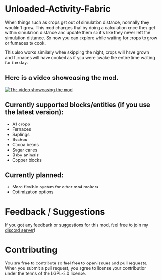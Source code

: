 # Unloaded-Activity-Fabric

When things such as crops get out of simulation distance, normally they wouldn't grow. This mod changes that by doing a calculation once they get within simulation distance and update them so it's like they never left the simulation distance. So now you can explore while waiting for crops to grow or furnaces to cook.

This also works similarly when skipping the night, crops will have grown and furnaces will have cooked as if you were awake the entire time waiting for the day.

## Here is a video showcasing the mod.
[![The video showcasing the mod](https://img.youtube.com/vi/c1hAEfe_zVY/sddefault.jpg)](https://www.youtube.com/watch?v=c1hAEfe_zVY)

## Currently supported blocks/entities (if you use the latest version):
- All crops
- Furnaces
- Saplings
- Bushes
- Cocoa beans
- Sugar canes
- Baby animals
- Copper blocks


## Currently planned:
- More flexible system for other mod makers
- Optimization options

# Feedback / Suggestions
If you got any feedback or suggestions for this mod, feel free to join my [discord server](https://discord.gg/aF3sqRN5Ja)!

# Contributing
You are free to contribute so feel free to open issues and pull requests.
When you submit a pull request, you agree to license your contribution under the terms of the LGPL-3.0 license.
